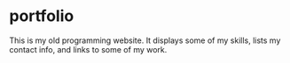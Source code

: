# portfolio

This is my old programming website. It displays some of my skills, lists my contact info, and links to some of my work.
